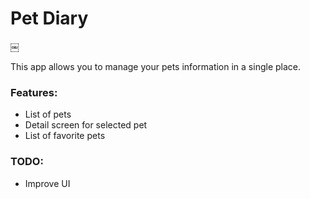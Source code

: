 # Pet Diary
￼


This app allows you to manage your pets information in a single place.

### Features:
- List of pets
- Detail screen for selected pet
- List of favorite pets  

### TODO:
 - Improve UI
 
  
  
